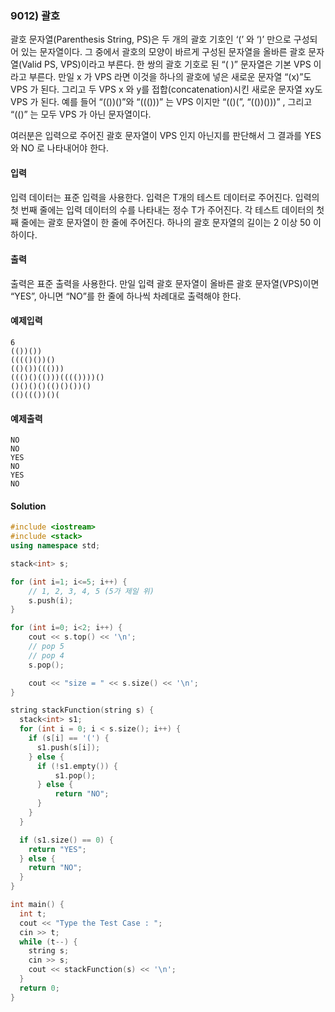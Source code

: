 ### 9012) 괄호

괄호 문자열(Parenthesis String, PS)은 두 개의 괄호 기호인 ‘(’ 와 ‘)’ 만으로 구성되어 있는 문자열이다. 그 중에서 괄호의 모양이 바르게 구성된 문자열을 올바른 괄호 문자열(Valid PS, VPS)이라고 부른다. 한 쌍의 괄호 기호로 된 “( )” 문자열은 기본 VPS 이라고 부른다. 만일 x 가 VPS 라면 이것을 하나의 괄호에 넣은 새로운 문자열 “(x)”도 VPS 가 된다. 그리고 두 VPS x 와 y를 접합(concatenation)시킨 새로운 문자열 xy도 VPS 가 된다. 예를 들어 “(())()”와 “((()))” 는 VPS 이지만 “(()(”, “(())()))” , 그리고 “(()” 는 모두 VPS 가 아닌 문자열이다. 

여러분은 입력으로 주어진 괄호 문자열이 VPS 인지 아닌지를 판단해서 그 결과를 YES 와 NO 로 나타내어야 한다. 

#### 입력 
입력 데이터는 표준 입력을 사용한다. 입력은 T개의 테스트 데이터로 주어진다. 입력의 첫 번째 줄에는 입력 데이터의 수를 나타내는 정수 T가 주어진다. 각 테스트 데이터의 첫째 줄에는 괄호 문자열이 한 줄에 주어진다. 하나의 괄호 문자열의 길이는 2 이상 50 이하이다. 

#### 출력
출력은 표준 출력을 사용한다. 만일 입력 괄호 문자열이 올바른 괄호 문자열(VPS)이면 “YES”, 아니면 “NO”를 한 줄에 하나씩 차례대로 출력해야 한다. 

#### 예제입력
```
6
(())())
(((()())()
(()())((()))
((()()(()))(((())))()
()()()()(()()())()
(()((())()(
```

#### 예제출력
```
NO
NO
YES
NO
YES
NO
```
#### Solution

```cpp
#include <iostream>
#include <stack>
using namespace std;

stack<int> s;

for (int i=1; i<=5; i++) {
    // 1, 2, 3, 4, 5 (5가 제일 위)
    s.push(i);
}

for (int i=0; i<2; i++) {
    cout << s.top() << '\n';
    // pop 5
    // pop 4
    s.pop();

    cout << "size = " << s.size() << '\n';
}

string stackFunction(string s) {
  stack<int> s1;
  for (int i = 0; i < s.size(); i++) {
    if (s[i] == '(') {
      s1.push(s[i]);
    } else {
      if (!s1.empty()) {
          s1.pop();
      } else {
          return "NO";
      }
    }
  }

  if (s1.size() == 0) {
    return "YES";
  } else {
    return "NO";
  }
}

int main() {
  int t;
  cout << "Type the Test Case : ";
  cin >> t;
  while (t--) {
    string s;
    cin >> s;
    cout << stackFunction(s) << '\n';
  }
  return 0;
}

```
